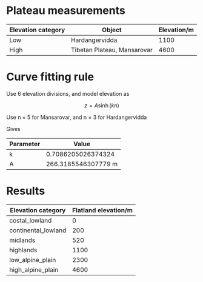 # Plateau measurements

Elevation category| Object                      | Elevation/m
------------------|-----------------------------|------------
Low               | Hardangervidda              |1100
High              | Tibetan Plateau, Mansarovar |4600

# Curve fitting rule

Use 6 elevation divisions, and model elevation as

$$
z = A\sinh(k n)
$$

Use n = 5 for Mansarovar, and n = 3 for Hardangervidda

Gives

Parameter | Value
----------|----------------
k         | 0.7086205026374324
A         | 266.3185546307779 m

# Results

Elevation category  | Flatland elevation/m
--------------------|---------------------
costal_lowland      | 0
continental_lowland | 200
midlands            | 520
highlands           | 1100
low_alpine_plain    | 2300
high_alpine_plain   | 4600